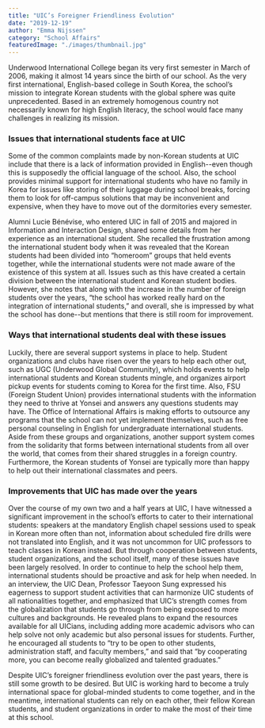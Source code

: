 ```yaml
---
title: "UIC’s Foreigner Friendliness Evolution"
date: "2019-12-19"
author: "Emma Nijssen"
category: "School Affairs"
featuredImage: "./images/thumbnail.jpg"
---
```


Underwood International College began its very first semester in March of 2006, making it almost 14 years since the birth of our school. As the very first international, English-based college in South Korea, the school’s mission to integrate Korean students with the global sphere was quite unprecedented. Based in an extremely homogenous country not necessarily known for high English literacy, the school would face many challenges in realizing its mission. 

### **Issues that international students face at UIC**

Some of the common complaints made by non-Korean students at UIC include that there is a lack of information provided in English--even though this is supposedly the official language of the school. Also, the school provides minimal support for international students who have no family in Korea for issues like storing of their luggage during school breaks, forcing them to look for off-campus solutions that may be inconvenient and expensive, when they have to move out of the dormitories every semester.

Alumni Lucie Bénévise, who entered UIC in fall of 2015 and majored in Information and Interaction Design, shared some details from her experience as an international student. She recalled the frustration among the international student body when it was revealed that the Korean students had been divided into “homeroom” groups that held events together, while the international students were not made aware of the existence of this system at all. Issues such as this have created a certain division between the international student and Korean student bodies. However, she notes that along with the increase in the number of foreign students over the years, “the school has worked really hard on the integration of international students,” and overall, she is impressed by what the school has done--but mentions that there is still room for improvement.

### **Ways that international students deal with these issues**

Luckily, there are several support systems in place to help. Student organizations and clubs have risen over the years to help each other out, such as UGC (Underwood Global Community), which holds events to help international students and Korean students mingle, and organizes airport pickup events for students coming to Korea for the first time. Also, FSU (Foreign Student Union) provides international students with the information they need to thrive at Yonsei and answers any questions students may have. The Office of International Affairs is making efforts to outsource any programs that the school can not yet implement themselves, such as free personal counseling in English for undergraduate international students. Aside from these groups and organizations, another support system comes from the solidarity that forms between international students from all over the world, that comes from their shared struggles in a foreign country. Furthermore, the Korean students of Yonsei are typically more than happy to help out their international classmates and peers.

### **Improvements that UIC has made over the years**

Over the course of my own two and a half years at UIC, I have witnessed a significant improvement in the school’s efforts to cater to their international students: speakers at the mandatory English chapel sessions used to speak in Korean more often than not, information about scheduled fire drills were not translated into English, and it was not uncommon for UIC professors to teach classes in Korean instead. But through cooperation between students, student organizations, and the school itself, many of these issues have been largely resolved. In order to continue to help the school help them, international students should be proactive and ask for help when needed. In an interview, the UIC Dean, Professor Taeyoon Sung expressed his eagerness to support student activities that can harmonize UIC students of all nationalities together, and emphasized that UIC’s strength comes from the globalization that students go through from being exposed to more cultures and backgrounds. He revealed plans to expand the resources available for all UICians, including adding more academic advisors who can help solve not only academic but also personal issues for students. Further, he encouraged all students to “try to be open to other students, administration staff, and faculty members,” and said that “by cooperating more, you can become really globalized and talented graduates.”

Despite UIC’s foreigner friendliness evolution over the past years, there is still some growth to be desired. But UIC is working hard to become a truly international space for global-minded students to come together, and in the meantime, international students can rely on each other, their fellow Korean students, and student organizations in order to make the most of their time at this school.
